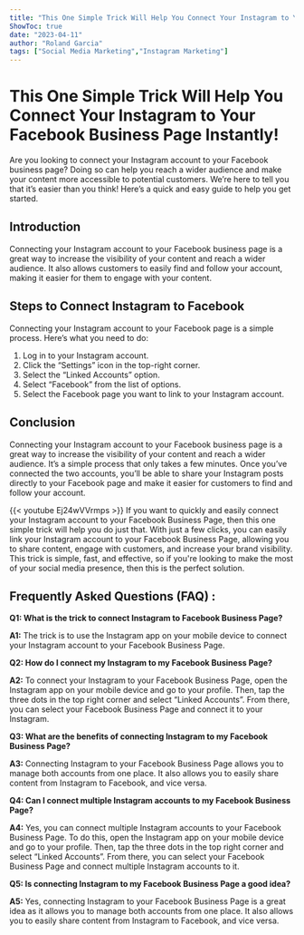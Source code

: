 ```yaml
---
title: "This One Simple Trick Will Help You Connect Your Instagram to Your Facebook Business Page Instantly!"
ShowToc: true 
date: "2023-04-11"
author: "Roland Garcia" 
tags: ["Social Media Marketing","Instagram Marketing"]
---
```

# This One Simple Trick Will Help You Connect Your Instagram to Your Facebook Business Page Instantly!

Are you looking to connect your Instagram account to your Facebook business page? Doing so can help you reach a wider audience and make your content more accessible to potential customers. We’re here to tell you that it’s easier than you think! Here’s a quick and easy guide to help you get started. 

## Introduction 

Connecting your Instagram account to your Facebook business page is a great way to increase the visibility of your content and reach a wider audience. It also allows customers to easily find and follow your account, making it easier for them to engage with your content. 

## Steps to Connect Instagram to Facebook 

Connecting your Instagram account to your Facebook page is a simple process. Here’s what you need to do: 

1. Log in to your Instagram account. 
2. Click the “Settings” icon in the top-right corner. 
3. Select the “Linked Accounts” option. 
4. Select “Facebook” from the list of options. 
5. Select the Facebook page you want to link to your Instagram account. 

## Conclusion 

Connecting your Instagram account to your Facebook business page is a great way to increase the visibility of your content and reach a wider audience. It’s a simple process that only takes a few minutes. Once you’ve connected the two accounts, you’ll be able to share your Instagram posts directly to your Facebook page and make it easier for customers to find and follow your account.

{{< youtube Ej24wVVrmps >}} 
If you want to quickly and easily connect your Instagram account to your Facebook Business Page, then this one simple trick will help you do just that. With just a few clicks, you can easily link your Instagram account to your Facebook Business Page, allowing you to share content, engage with customers, and increase your brand visibility. This trick is simple, fast, and effective, so if you're looking to make the most of your social media presence, then this is the perfect solution.

## Frequently Asked Questions (FAQ) :
**Q1: What is the trick to connect Instagram to Facebook Business Page?**

**A1:** The trick is to use the Instagram app on your mobile device to connect your Instagram account to your Facebook Business Page.

**Q2: How do I connect my Instagram to my Facebook Business Page?**

**A2:** To connect your Instagram to your Facebook Business Page, open the Instagram app on your mobile device and go to your profile. Then, tap the three dots in the top right corner and select “Linked Accounts”. From there, you can select your Facebook Business Page and connect it to your Instagram.

**Q3: What are the benefits of connecting Instagram to my Facebook Business Page?**

**A3:** Connecting Instagram to your Facebook Business Page allows you to manage both accounts from one place. It also allows you to easily share content from Instagram to Facebook, and vice versa.

**Q4: Can I connect multiple Instagram accounts to my Facebook Business Page?**

**A4:** Yes, you can connect multiple Instagram accounts to your Facebook Business Page. To do this, open the Instagram app on your mobile device and go to your profile. Then, tap the three dots in the top right corner and select “Linked Accounts”. From there, you can select your Facebook Business Page and connect multiple Instagram accounts to it.

**Q5: Is connecting Instagram to my Facebook Business Page a good idea?**

**A5:** Yes, connecting Instagram to your Facebook Business Page is a great idea as it allows you to manage both accounts from one place. It also allows you to easily share content from Instagram to Facebook, and vice versa.


